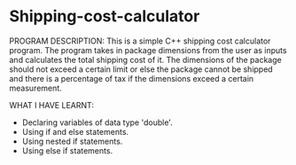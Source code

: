 # Shipping-cost-calculator

PROGRAM DESCRIPTION: 
This is a simple C++ shipping cost calculator program. The program takes in package dimensions from the user as inputs and calculates the total shipping cost of it.
The dimensions of the package should not exceed a certain limit or else the package cannot be shipped and there is a percentage of tax if the dimensions exceed a certain measurement.

WHAT I HAVE LEARNT: 
  - Declaring variables of data type 'double'.
  - Using if and else statements.
  - Using nested if statements.
  - Using else if statements.
